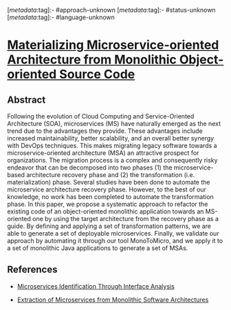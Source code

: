 <!-- deno-fmt-ignore-start -->

[_metadata_:tag]:- #approach-unknown
[_metadata_:tag]:- #status-unknown
[_metadata_:tag]:- #language-unknown

<!-- deno-fmt-ignore-end -->

# [Materializing Microservice-oriented Architecture from Monolithic Object-oriented Source Code](https://doi.org/10.1007/978-3-031-11513-4_7)

## Abstract

Following the evolution of Cloud Computing and Service-Oriented Architecture
(SOA), microservices (MS) have naturally emerged as the next trend due to the
advantages they provide. These advantages include increased maintainability,
better scalability, and an overall better synergy with DevOps techniques. This
makes migrating legacy software towards a microservice-oriented architecture
(MSA) an attractive prospect for organizations. The migration process is a
complex and consequently risky endeavor that can be decomposed into two phases
(1) the microservice-based architecture recovery phase and (2) the
transformation (i.e. materialization) phase. Several studies have been done to
automate the microservice architecture recovery phase. However, to the best of
our knowledge, no work has been completed to automate the transformation phase.
In this paper, we propose a systematic approach to refactor the existing code of
an object-oriented monolithic application towards an MS-oriented one by using
the target architecture from the recovery phase as a guide. By defining and
applying a set of transformation patterns, we are able to generate a set of
deployable microservices. Finally, we validate our approach by automating it
through our tool MonoToMicro, and we apply it to a set of monolithic Java
applications to generate a set of MSAs.

## References

- [Microservices Identification Through Interface Analysis](./microservices-identification-through-interface-analysis.md)

- [Extraction of Microservices from Monolithic Software Architectures](./extraction-of-microservices-from-monolithic-software-architectures.md)
